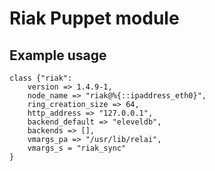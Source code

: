 Riak Puppet module
===

Example usage
---

```
class {"riak":
    version => 1.4.9-1,
    node_name => "riak@%{::ipaddress_eth0}",
    ring_creation_size => 64,
    http_address => "127.0.0.1",
    backend_default => "eleveldb",
    backends => [],
    vmargs_pa => "/usr/lib/relai",
    vmargs_s = "riak_sync"
}
```